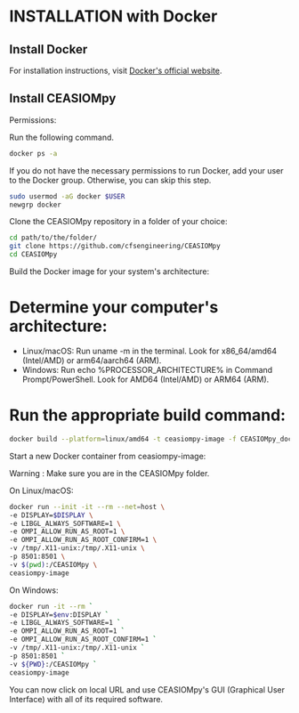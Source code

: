 # INSTALLATION with Docker

## Install Docker

For installation instructions, visit [Docker's official website](https://docs.docker.com/get-started/get-docker/).

## Install CEASIOMpy

Permissions:

Run the following command.

```bash
docker ps -a
```

If you do not have the necessary permissions to run Docker, add your user to the Docker group. Otherwise, you can skip this step.

```bash
sudo usermod -aG docker $USER
newgrp docker
```

Clone the CEASIOMpy repository in a folder of your choice:

```bash
cd path/to/the/folder/
git clone https://github.com/cfsengineering/CEASIOMpy
cd CEASIOMpy
```

Build the Docker image for your system's architecture:

# Determine your computer's architecture:

- Linux/macOS: Run uname -m in the terminal. Look for x86_64/amd64 (Intel/AMD) or arm64/aarch64 (ARM).
- Windows: Run echo %PROCESSOR_ARCHITECTURE% in Command Prompt/PowerShell. Look for AMD64 (Intel/AMD) or ARM64 (ARM).

# Run the appropriate build command:

```bash
docker build --platform=linux/amd64 -t ceasiompy-image -f CEASIOMpy_docker_Installation .
```

Start a new Docker container from ceasiompy-image:

Warning : Make sure you are in the CEASIOMpy folder.

On Linux/macOS:

```bash
docker run --init -it --rm --net=host \
-e DISPLAY=$DISPLAY \
-e LIBGL_ALWAYS_SOFTWARE=1 \
-e OMPI_ALLOW_RUN_AS_ROOT=1 \
-e OMPI_ALLOW_RUN_AS_ROOT_CONFIRM=1 \
-v /tmp/.X11-unix:/tmp/.X11-unix \
-p 8501:8501 \
-v $(pwd):/CEASIOMpy \
ceasiompy-image
```

On Windows:

```bash
docker run -it --rm `
-e DISPLAY=$env:DISPLAY `
-e LIBGL_ALWAYS_SOFTWARE=1 `
-e OMPI_ALLOW_RUN_AS_ROOT=1 `
-e OMPI_ALLOW_RUN_AS_ROOT_CONFIRM=1 `
-v /tmp/.X11-unix:/tmp/.X11-unix `
-p 8501:8501 `
-v ${PWD}:/CEASIOMpy `
ceasiompy-image
```

You can now click on local URL and use CEASIOMpy's GUI (Graphical User Interface) with all of its required software.

